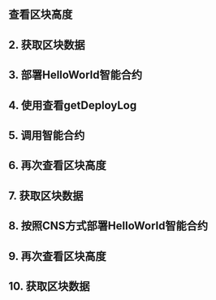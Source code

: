 ## 查看区块高度

## 2. 获取区块数据

## 3. 部署HelloWorld智能合约

## 4. 使用查看getDeployLog

## 5. 调用智能合约

## 6. 再次查看区块高度

## 7. 获取区块数据

## 8. 按照CNS方式部署HelloWorld智能合约

## 9. 再次查看区块高度

## 10. 获取区块数据
